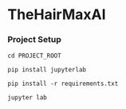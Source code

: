 # TheHairMaxAI


### Project Setup 
```
cd PROJECT_ROOT

pip install jupyterlab

pip install -r requirements.txt

jupyter lab

```
